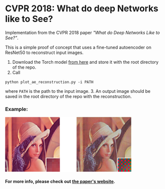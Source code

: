 # CVPR 2018: What do deep Networks like to See?

Implementation from the CVPR 2018 paper _"What do Deep Networks Like to See?"_.

This is a simple proof of concept that uses a fine-tuned autoencoder on ResNet50 to reconstruct input images.

1. Download the Torch model [from here](https://cloud.dfki.de/owncloud/index.php/s/3fdqbLXcEx7kEaK) and store it with the root directory of the repo.
2. Call 
```
python plot_ae_reconstruction.py -i PATH
```
where ```PATH``` is the path to the input image.
3. An output image should be saved in the root directory of the repo with the reconstruction.

### Example:
![Original input and its reconstruction using an autoencoder fine-tuned on ResNet 50](./lenas.png)

#### For more info, please check out [the paper's website](https://spalaciob.github.io/s2snets.html).
